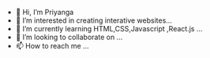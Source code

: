 - 👋 Hi, I’m Priyanga
- 👀 I’m interested in creating interative websites...
- 🌱 I’m currently learning HTML,CSS,Javascript ,React.js ...
- 💞️ I’m looking to collaborate on ...
- 📫 How to reach me ...

<!---
Priyanga-Developer/Priyanga-Developer is a ✨ special ✨ repository because its `README.md` (this file) appears on your GitHub profile.
You can click the Preview link to take a look at your changes.
--->
